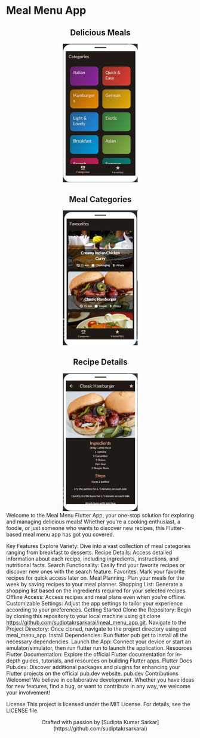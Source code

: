 <h1>Meal Menu App</h1>
<div align="center">
  <h2>Delicious Meals</h2>
  <img src="meal_menu_logo.png" alt="Meal Menu Logo" width="200">
  <h2>Meal Categories</h2>
  <img src="meal_categories.png" alt="Meal Categories Screenshot" width="200">
  <h2>Recipe Details</h2>
  <img src="recipe_details.png" alt="Recipe Details Screenshot" width="200">
</div>
Welcome to the Meal Menu Flutter App, your one-stop solution for exploring and managing delicious meals! Whether you're a cooking enthusiast, a foodie, or just someone who wants to discover new recipes, this Flutter-based meal menu app has got you covered.

Key Features
Explore Variety: Dive into a vast collection of meal categories ranging from breakfast to desserts.
Recipe Details: Access detailed information about each recipe, including ingredients, instructions, and nutritional facts.
Search Functionality: Easily find your favorite recipes or discover new ones with the search feature.
Favorites: Mark your favorite recipes for quick access later on.
Meal Planning: Plan your meals for the week by saving recipes to your meal planner.
Shopping List: Generate a shopping list based on the ingredients required for your selected recipes.
Offline Access: Access recipes and meal plans even when you're offline.
Customizable Settings: Adjust the app settings to tailor your experience according to your preferences.
Getting Started
Clone the Repository: Begin by cloning this repository to your local machine using git clone https://github.com/sudiptakrsarkarai/meal_menu_app.git.
Navigate to the Project Directory: Once cloned, navigate to the project directory using cd meal_menu_app.
Install Dependencies: Run flutter pub get to install all the necessary dependencies.
Launch the App: Connect your device or start an emulator/simulator, then run flutter run to launch the application.
Resources
Flutter Documentation: Explore the official Flutter documentation for in-depth guides, tutorials, and resources on building Flutter apps.
Flutter Docs
Pub.dev: Discover additional packages and plugins for enhancing your Flutter projects on the official pub.dev website.
pub.dev
Contributions Welcome!
We believe in collaborative development. Whether you have ideas for new features, find a bug, or want to contribute in any way, we welcome your involvement!

License
This project is licensed under the MIT License. For details, see the LICENSE file.

<p align="center">
  Crafted with passion by [Sudipta Kumar Sarkar](https://github.com/sudiptakrsarkarai)
</p>



